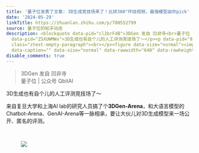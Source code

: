 ```yaml
---
title: '量子位发表了文章: 3D生成竞技场来了！比拼360°环绕视频，最强模型由你pick'
date: '2024-05-29'
linkTitle: https://zhuanlan.zhihu.com/p/700552799
source: 量子位的知乎动态
description: <blockquote data-pid="cl2brFdB">3DGen 发自 凹非寺<br>量子位 | 公众号 QbitAI</blockquote><p
  data-pid="ZSXUWMWx">3D生成也有自个儿的人工评测竞技场了～</p><p data-pid="9JWUzuEg">来自复旦大学和上海AI lab的研究人员搞了个<b>3DGen-Arena</b>，和大语言模型的Chatbot-Arena、GenAI-Arena等一脉相承，要让大伙儿对3D生成模型来一场公开、匿名的评测。</p><p
  class="ztext-empty-paragraph"><br></p><figure data-size="normal"><img src="https://pic1.zhimg.com/v2-df35bbbb148dc676ece85d1b00f5e9f4.jpg"
  data-caption="" data-size="normal" data-rawwidth="640" data-rawheight="235" ...
disable_comments: true
---
```

<blockquote data-pid="cl2brFdB">3DGen 发自 凹非寺<br>量子位 | 公众号 QbitAI</blockquote><p data-pid="ZSXUWMWx">3D生成也有自个儿的人工评测竞技场了～</p><p data-pid="9JWUzuEg">来自复旦大学和上海AI lab的研究人员搞了个<b>3DGen-Arena</b>，和大语言模型的Chatbot-Arena、GenAI-Arena等一脉相承，要让大伙儿对3D生成模型来一场公开、匿名的评测。</p><p class="ztext-empty-paragraph"><br></p><figure data-size="normal"><img src="https://pic1.zhimg.com/v2-df35bbbb148dc676ece85d1b00f5e9f4.jpg" data-caption="" data-size="normal" data-rawwidth="640" data-rawheight="235" ...